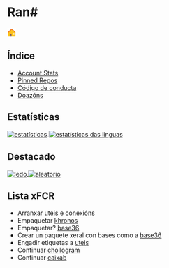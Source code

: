 # Ran#
[<img src="../../media/emojis/casa.svg" width="20" alt="inicio" title="Inicio">](../../README.md)

## Índice

- [Account Stats](readme_gz.md#estatísticas)
- [Pinned Repos](readme_gz.md#destacado)
- [Código de conducta](../coc/.md)
- [Doazóns](../doazóns.md)

## Estatísticas
<a href="https://github-readme-stats.vercel.app/api?username=ran-n&theme=dark&show_icons=true&locale=pt-PT&include_all_commits=true">
  <img align="center" width="400" src="https://github-readme-stats.vercel.app/api?username=ran-n&theme=dark&show_icons=true&locale=pt-PT&include_all_commits=true" alt="estatísticas" title="Estatísticas"/>
</a>
<a href="https://github-readme-stats.vercel.app/api/top-langs/?username=ran-n&theme=dark&locale=pt-PT&layout=compact&custom_title=Idiomas%20m%C3%A1is%20usados">
  <img align="center" width="334" src="https://github-readme-stats.vercel.app/api/top-langs/?username=ran-n&theme=dark&locale=pt-PT&layout=compact&custom_title=Idiomas%20m%C3%A1is%20usados" alt="estatísticas das linguas" title="Estatísticas das linguas"/>
</a>

## Destacado
<a href="https://github-readme-stats.vercel.app/api/pin/?username=ran-n&repo=ledo&theme=dark">
  <img align="center" width="370" src="https://github-readme-stats.vercel.app/api/pin/?username=ran-n&repo=ledo&theme=dark" alt="ledo" title="Ledo"/>
</a>
<a href="https://github-readme-stats.vercel.app/api/pin/?username=ran-n&repo=aleatorio&theme=dark">
  <img align="center" width="400" src="https://github-readme-stats.vercel.app/api/pin/?username=ran-n&repo=aleatorio&theme=dark" alt="aleatorio" title="Aleatorio"/>
</a>

## Lista xFCR
- Arranxar [uteis](https://github.com/Ran-n/uteis) e [conexións](https://github.com/Ran-n/conexions)
- Empaquetar [khronos](https://github.com/Ran-n/khronos)
- Empaquetar? [base36](https://github.com/Ran-n/base36)
- Crear un paquete xeral con bases como a [base36](https://github.com/Ran-n/base36)
- Engadir etiquetas a [uteis](https://github.com/Ran-n/uteis)
- Continuar [chollogram](https://github.com/Ran-n/chollogram)
- Continuar [caixab](https://github.com/Ran-n/caixab)

